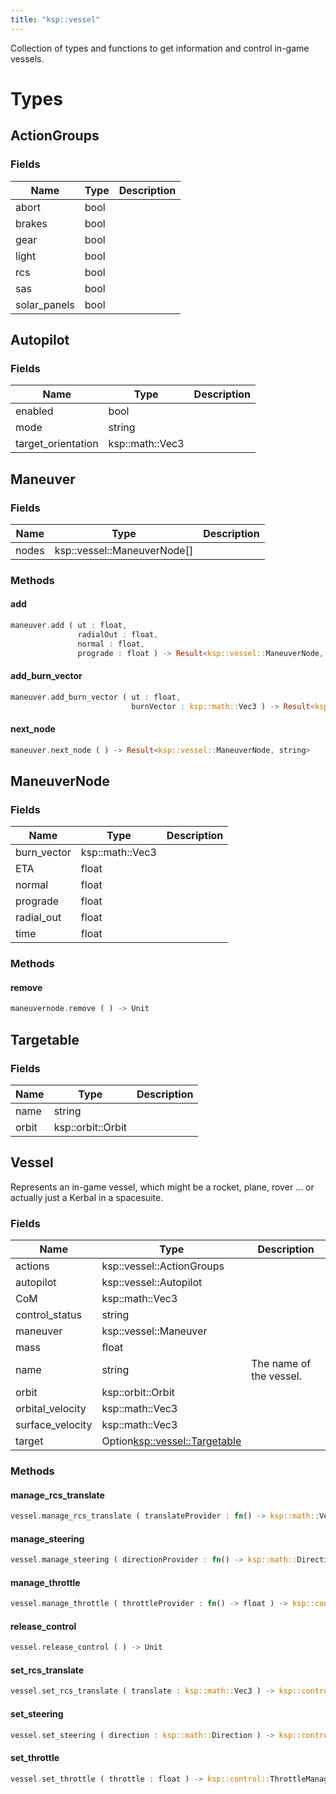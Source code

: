 ```yaml
---
title: "ksp::vessel"
---
```


Collection of types and functions to get information and control in-game vessels.


# Types


## ActionGroups



### Fields

Name | Type | Description
--- | --- | ---
abort | bool | 
brakes | bool | 
gear | bool | 
light | bool | 
rcs | bool | 
sas | bool | 
solar_panels | bool | 

## Autopilot



### Fields

Name | Type | Description
--- | --- | ---
enabled | bool | 
mode | string | 
target_orientation | ksp::math::Vec3 | 

## Maneuver



### Fields

Name | Type | Description
--- | --- | ---
nodes | ksp::vessel::ManeuverNode[] | 

### Methods

#### add

```rust
maneuver.add ( ut : float,
               radialOut : float,
               normal : float,
               prograde : float ) -> Result<ksp::vessel::ManeuverNode, string>
```



#### add_burn_vector

```rust
maneuver.add_burn_vector ( ut : float,
                           burnVector : ksp::math::Vec3 ) -> Result<ksp::vessel::ManeuverNode, string>
```



#### next_node

```rust
maneuver.next_node ( ) -> Result<ksp::vessel::ManeuverNode, string>
```



## ManeuverNode



### Fields

Name | Type | Description
--- | --- | ---
burn_vector | ksp::math::Vec3 | 
ETA | float | 
normal | float | 
prograde | float | 
radial_out | float | 
time | float | 

### Methods

#### remove

```rust
maneuvernode.remove ( ) -> Unit
```



## Targetable



### Fields

Name | Type | Description
--- | --- | ---
name | string | 
orbit | ksp::orbit::Orbit | 

## Vessel

Represents an in-game vessel, which might be a rocket, plane, rover ... or actually just a Kerbal in a spacesuite.


### Fields

Name | Type | Description
--- | --- | ---
actions | ksp::vessel::ActionGroups | 
autopilot | ksp::vessel::Autopilot | 
CoM | ksp::math::Vec3 | 
control_status | string | 
maneuver | ksp::vessel::Maneuver | 
mass | float | 
name | string | The name of the vessel. 
orbit | ksp::orbit::Orbit | 
orbital_velocity | ksp::math::Vec3 | 
surface_velocity | ksp::math::Vec3 | 
target | Option<ksp::vessel::Targetable> | 

### Methods

#### manage_rcs_translate

```rust
vessel.manage_rcs_translate ( translateProvider : fn() -> ksp::math::Vec3 ) -> ksp::control::RCSTranslateManager
```



#### manage_steering

```rust
vessel.manage_steering ( directionProvider : fn() -> ksp::math::Direction ) -> ksp::control::SteeringManager
```



#### manage_throttle

```rust
vessel.manage_throttle ( throttleProvider : fn() -> float ) -> ksp::control::ThrottleManager
```



#### release_control

```rust
vessel.release_control ( ) -> Unit
```



#### set_rcs_translate

```rust
vessel.set_rcs_translate ( translate : ksp::math::Vec3 ) -> ksp::control::RCSTranslateManager
```



#### set_steering

```rust
vessel.set_steering ( direction : ksp::math::Direction ) -> ksp::control::SteeringManager
```



#### set_throttle

```rust
vessel.set_throttle ( throttle : float ) -> ksp::control::ThrottleManager
```


